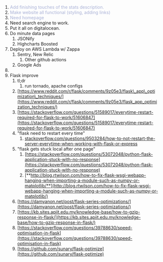 1. <span class="colour" style="color:rgb(169, 177, 214)">Add finishing touches of the stats description.</span>
2. <span class="colour" style="color:rgb(169, 177, 214)">Make website all functional (styling, adding links) </span>
3. <span class="colour" style="color:rgb(169, 177, 214)">Need homepage</span>
4. Need search engine to work.
5. Put it all on digitalocean.
6. Do minute data pages
    1. JSONify
    2. Highcharts Boosted
7. Deploy on AWS Lambda w/ Zappa
    1. Sentry, New Relic
        1. Other github actions
    2. Google Ads
8. 
9. Flask improve
    1. tl;dr
        1. run tornado, apache configs
    2. [https://www.reddit.com/r/flask/comments/9z05e3/flask\_app\_optimization\_techniques/](https://www.reddit.com/r/flask/comments/9z05e3/flask_app_optimization_techniques/)
    3. [https://stackoverflow.com/questions/51589017/everytime-restart-required-for-flask-to-work/51606847](https://stackoverflow.com/questions/51589017/everytime-restart-required-for-flask-to-work/51606847)
    4. "flask need to restart every time"
        1. [stackoverflow.com/questions/9503284/how-to-not-restart-the-server-everytime-when-working-with-flask-or-express](http://stackoverflow.com/questions/9503284/how-to-not-restart-the-server-everytime-when-working-with-flask-or-express)
    5. "flask gets stuck local after one page"
        1. [https://stackoverflow.com/questions/53072048/python-flask-application-stuck-with-no-response](https://stackoverflow.com/questions/53072048/python-flask-application-stuck-with-no-response)
        2. [**http://blog.rtwilson.com/how-to-fix-flask-wsgi-webapp-hanging-when-importing-a-module-such-as-numpy-or-matplotlib/**](http://blog.rtwilson.com/how-to-fix-flask-wsgi-webapp-hanging-when-importing-a-module-such-as-numpy-or-matplotlib/)
    6. [https://damyanon.net/post/flask-series-optimizations/](https://damyanon.net/post/flask-series-optimizations/)
    7. [https://kb.sites.apiit.edu.my/knowledge-base/how-to-gzip-response-in-flask/](https://kb.sites.apiit.edu.my/knowledge-base/how-to-gzip-response-in-flask/)
    8. [https://stackoverflow.com/questions/39788630/speed-optimisation-in-flask](https://stackoverflow.com/questions/39788630/speed-optimisation-in-flask)
    9. [https://github.com/sunary/flask-optimize](https://github.com/sunary/flask-optimize)
